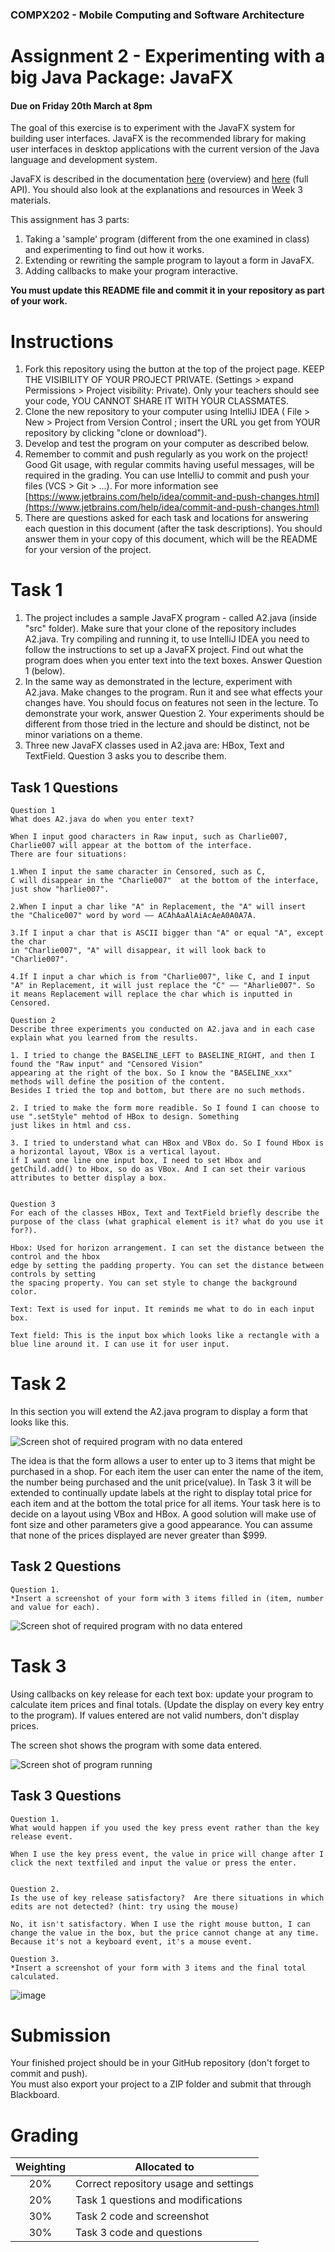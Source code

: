 ### COMPX202 -  Mobile Computing and Software Architecture
Assignment 2 - Experimenting with a big Java Package: JavaFX
========================================

#### Due on **Friday 20th March at 8pm**
 
The goal of this exercise is to experiment with the JavaFX system for building user interfaces.
JavaFX is the recommended library for making user interfaces in desktop applications with
the current version of the Java language and development system.

JavaFX is described in the documentation [here](https://openjfx.io/openjfx-docs/) (overview) and [here](https://openjfx.io/javadoc/11/) (full API).
You should also look at the explanations and resources in Week 3 materials.

This assignment has 3 parts:
 1. Taking a 'sample' program (different from the one examined in class) and experimenting to find out how it works.
 2. Extending or rewriting the sample program to layout a form in JavaFX.
 3. Adding callbacks to make your program interactive.

**You must update this README file and commit it in your repository as part of your work.**


Instructions
========

1. Fork this repository using the button at the top of the project page. KEEP THE VISIBILITY OF YOUR PROJECT PRIVATE. (Settings > expand Permissions > Project visibility: Private). Only your teachers should see your code, YOU CANNOT SHARE IT WITH YOUR CLASSMATES.
2. Clone the new repository to your computer using IntelliJ IDEA ( File > New > Project from Version Control ; insert the URL you get from YOUR repository by clicking "clone or download").  
3. Develop and test the program on your computer
as described below.
4. Remember to commit and push regularly as you work on the project!  Good Git usage, with regular commits having useful messages, will be required in the grading. You can use IntelliJ to commit and push your files (VCS > Git > ...). For more information see [https://www.jetbrains.com/help/idea/commit-and-push-changes.html](https://www.jetbrains.com/help/idea/commit-and-push-changes.html)
5. There are questions asked for each task and locations for answering each question in this document (after the task descriptions).  You should answer them in your copy of this document, which will be the README for your version of the project.


Task 1
======

1. The project includes a sample JavaFX program - called A2.java  (inside "src" folder). Make sure that your clone of the repository includes A2.java.  Try compiling and running it, to use IntelliJ IDEA you need to follow the instructions to set up a JavaFX project.  Find out what the program does when you enter text into the text boxes. Answer Question 1 (below).
2. In the same way as demonstrated in the lecture, experiment with A2.java.  Make changes to the program.  Run it and see what effects your changes have. You should focus on features not seen in the lecture.  To demonstrate your work, answer Question 2.  Your experiments should be different from those tried in the lecture and should be distinct, not be minor variations on a theme.
3. Three new JavaFX classes used in A2.java are:  HBox, Text and TextField.  Question 3 asks you to describe them.

Task 1 Questions
----------------

```
Question 1
What does A2.java do when you enter text?

When I input good characters in Raw input, such as Charlie007, 
Charlie007 will appear at the bottom of the interface.
There are four situations: 

1.When I input the same character in Censored, such as C, 
C will disappear in the "Charlie007"  at the bottom of the interface, 
just show "harlie007".

2.When I input a char like "A" in Replacement, the "A" will insert
the "Chalice007" word by word —— ACAhAaAlAiAcAeA0A0A7A. 

3.If I input a char that is ASCII bigger than "A" or equal "A", except the char 
in "Charlie007", "A" will disappear, it will look back to "Charlie007".
 
4.If I input a char which is from "Charlie007", like C, and I input
"A" in Replacement, it will just replace the "C" —— "Aharlie007". So
it means Replacement will replace the char which is inputted in Censored.

Question 2
Describe three experiments you conducted on A2.java and in each case explain what you learned from the results.

1. I tried to change the BASELINE_LEFT to BASELINE_RIGHT, and then I found the "Raw input" and "Censored Vision" 
appearing at the right of the box. So I know the "BASELINE_xxx" methods will define the position of the content.
Besides I tried the top and bottom, but there are no such methods.

2. I tried to make the form more readible. So I found I can choose to use ".setStyle" mehtod of HBox to design. Something
just likes in html and css.

3. I tried to understand what can HBox and VBox do. So I found Hbox is a horizontal layout, VBox is a vertical layout.
if I want one line one input box, I need to set Hbox and getChild.add() to Hbox, so do as VBox. And I can set their various 
attributes to better display a box.


Question 3
For each of the classes HBox, Text and TextField briefly describe the purpose of the class (what graphical element is it? what do you use it for?).

Hbox: Used for horizon arrangement. I can set the distance between the control and the hbox 
edge by setting the padding property. You can set the distance between controls by setting 
the spacing property. You can set style to change the background color.

Text: Text is used for input. It reminds me what to do in each input box.

Text field: This is the input box which looks like a rectangle with a blue line around it. I can use it for user input.

```

Task 2
======

In this section you will extend the A2.java program to display a form that looks like this.

![Screen shot of required program with no data entered](A2ProgramEmpty.png)

The idea is that the form allows a user to enter up to 3 items that might be purchased in a shop.  For each item the user can enter the name of the item, the number being purchased and the unit price(value).  In Task 3 it will be extended to continually update labels at the right to display total price for each item and at the bottom the total price for all items. Your task here is to decide on a layout using VBox and HBox.  A good solution will make use of font size and other parameters give a good appearance.  You can assume that none of the prices displayed are never greater than $999.


Task 2 Questions
----------------

```
Question 1.
*Insert a screenshot of your form with 3 items filled in (item, number and value for each).

```
![Screen shot of required program with no data entered](https://github.com/CharlieYoung-007/compx202-assignment2-31711055/blob/master/A2ProgramEmpty.jpeg)

Task 3
======

Using callbacks on key release for each text box: update your program to calculate item prices and final
totals.  (Update the display on every key entry to the program).  If values entered are not valid numbers,
don't display prices.


The screen shot shows the program with some data entered.

![Screen shot of program running](A2ProgramFilled.png)


Task 3 Questions
----------------

```
Question 1.
What would happen if you used the key press event rather than the key release event.

When I use the key press event, the value in price will change after I click the next textfiled and input the value or press the enter.


Question 2.
Is the use of key release satisfactory?  Are there situations in which edits are not detected? (hint: try using the mouse)

No, it isn't satisfactory. When I use the right mouse button, I can change the value in the box, but the price cannot change at any time. 
Because it's not a keyboard event, it's a mouse event.

Question 3.
*Insert a screenshot of your form with 3 items and the final total calculated.

```
![image](https://github.com/CharlieYoung-007/compx202-assignment2-31711055/blob/master/task3.png)

Submission
==========

Your finished project should be in your GitHub repository (don't forget to commit and push).  
You must also export your project to a ZIP folder and submit that through Blackboard.


Grading
=======

| Weighting | Allocated to |
|:----------:|------|
| 20% | Correct repository usage and settings |
| 20% | Task 1 questions and modifications |
| 30% | Task 2 code and screenshot |
| 30% | Task 3 code and questions |
